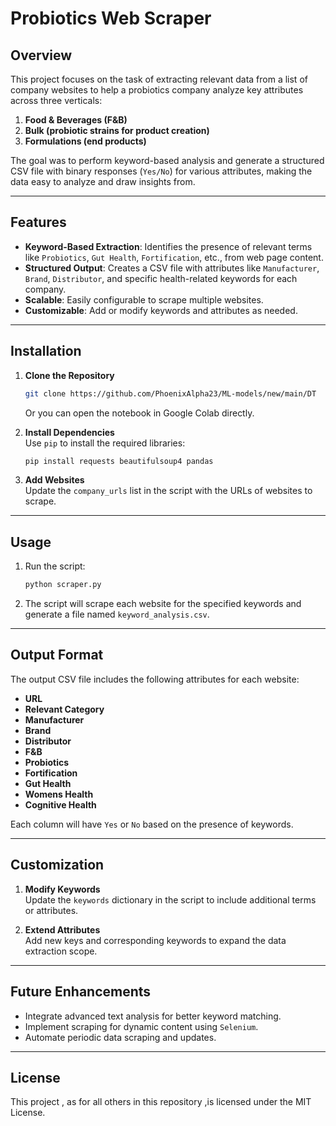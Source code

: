 # Probiotics Web Scraper  

## Overview  
This project focuses on the task of extracting relevant data from a list of company websites to help a probiotics company analyze key attributes across three verticals:  
1. **Food & Beverages (F&B)**  
2. **Bulk (probiotic strains for product creation)**  
3. **Formulations (end products)**  

The goal was to perform keyword-based analysis and generate a structured CSV file with binary responses (`Yes/No`) for various attributes, making the data easy to analyze and draw insights from.  

---

## Features  
- **Keyword-Based Extraction**: Identifies the presence of relevant terms like `Probiotics`, `Gut Health`, `Fortification`, etc., from web page content.  
- **Structured Output**: Creates a CSV file with attributes like `Manufacturer`, `Brand`, `Distributor`, and specific health-related keywords for each company.  
- **Scalable**: Easily configurable to scrape multiple websites.  
- **Customizable**: Add or modify keywords and attributes as needed.  

---

## Installation  

1. **Clone the Repository**  
   ```bash
   git clone https://github.com/PhoenixAlpha23/ML-models/new/main/DT
   ```
   Or you can open the notebook in Google Colab directly.
   
3. **Install Dependencies**  
   Use `pip` to install the required libraries:  
   ```bash
   pip install requests beautifulsoup4 pandas
   ```  

4. **Add Websites**  
   Update the `company_urls` list in the script with the URLs of websites to scrape.  

---

## Usage  

1. Run the script:  
   ```bash
   python scraper.py
   ```  
2. The script will scrape each website for the specified keywords and generate a file named `keyword_analysis.csv`.  

---

## Output Format  

The output CSV file includes the following attributes for each website:  
- **URL**  
- **Relevant Category**  
- **Manufacturer**  
- **Brand**  
- **Distributor**  
- **F&B**  
- **Probiotics**  
- **Fortification**  
- **Gut Health**  
- **Womens Health**  
- **Cognitive Health**  

Each column will have `Yes` or `No` based on the presence of keywords.  

---

## Customization  

1. **Modify Keywords**  
   Update the `keywords` dictionary in the script to include additional terms or attributes.  

2. **Extend Attributes**  
   Add new keys and corresponding keywords to expand the data extraction scope.  

---

## Future Enhancements  
- Integrate advanced text analysis for better keyword matching.  
- Implement scraping for dynamic content using `Selenium`.  
- Automate periodic data scraping and updates.  

---

## License  
This project , as for all others in this repository ,is licensed under the MIT License. 
